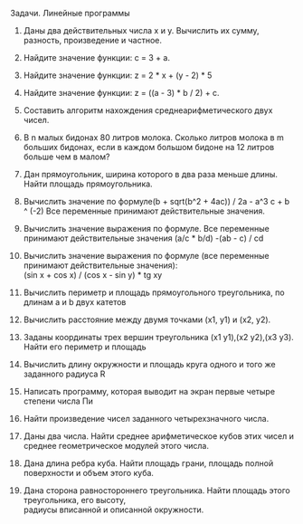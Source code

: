 Задачи.		 Линейные программы
<ol>
 <li><p>Даны два действительных числа х и у. Вычислить их сумму, разность, произведение и частное.</p></li>

<li> <p>Найдите значение функции: c = 3 + a. </p></li>


<li><p> Найдите значение функции: z = 2 * x + (y - 2) * 5 </p></li>


 <li><p>Найдите значение функции: z = ((a - 3) * b / 2) + c.</p></li>


<li> <p>Составить алгоритм нахождения среднеарифметического двух чисел. </p></li>


 <li> <p>В n малых бидонах 80 литров молока. Сколько литров молока в m больших бидонах, если в каждом большом бидоне на 12 литров больше чем в малом?</p></li>


<li> <p>Дан прямоугольник, ширина которого в два раза меньше длины. Найти площадь прямоугольника.</p></li>


 <li><p>Вычислить значение по формуле(b + sqrt(b^2 + 4ac)) / 2a - a^3 c + b ^ (-2) Все переменные принимают действительные значения.</p></li>


 <li><p>Вычислить значение выражения по формуле. Все переменные принимают действительные значения (a/c * b/d) -(ab - c) / cd</p></li>


 <li><p>Вычислить значение выражения по формуле (все переменные принимают действительные значения): 
       </br>(sin x + cos x) / (cos x - sin y) * tg xy</p></li>


 <li><p>Вычислить периметр и площадь прямоугольного треугольника, по длинам a и b двух катетов</p></li>


<li><p> Вычислить расстояние между двумя точками (х1, у1) и (x2, y2).</p></li>


 <li><p>Заданы координаты трех вершин треугольника (x1 y1),(x2 y2),(x3 y3). Найти его периметр и площадь</p></li>
 
 <li><p>Вычислить длину окружности и площадь круга одного и того же заданного радиуса R </p></li>
 
 <li><p>Написать программу, которая выводит на экран первые четыре степени числа Пи</p></li>
 
 <li><p>Найти произведение чисел заданного четырехзначного числа. </p></li>
 
 <li><p> Даны два числа. Найти среднее арифметическое кубов этих чисел и среднее геометрическое модулей этого числа.</li></p>
 
 <li><p> Дана длина ребра куба. Найти площадь грани, площадь полной поверхности и объем этого куба.</li></p>
 
 <li><p>Дана сторона равностороннего треугольника. Найти площадь этого треугольника, его высоту,</br> радиусы вписанной и описанной окружности.</li></p>
 
 